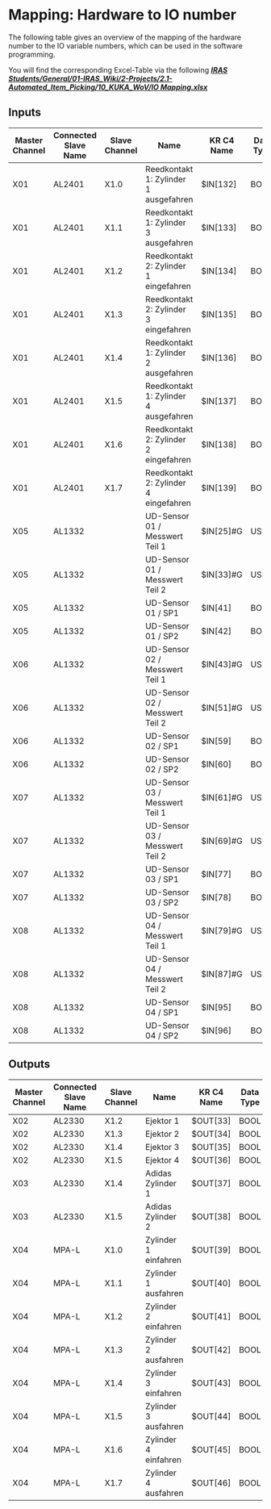 # Mapping: Hardware to IO number

The following table gives an overview of the mapping of the hardware number to the IO variable numbers, which can be used in the software programming.

You will find the corresponding Excel-Table via the following [**_IRAS Students/General/01-IRAS_Wiki/2-Projects/2.1-Automated_Item_Picking/10_KUKA_WoV/IO Mapping.xlsx_**](https://hskarlsruhede.sharepoint.com/:x:/s/Robolab/EckyS9jFJg1JsJkgt-PI7WIBAil-Je8FX_XW09xrqo0VMg?e=toe4zT)

## Inputs

| Master Channel | Connected Slave Name | Slave Channel | Name                                          | KR C4 Name                                  | Data Type | Field Module Adress |
|-----------------|-----------------------|---------------|-----------------------------------------------|--------------------------------------------|-----------|----------------------|
| X01             | AL2401                | X1.0          | Reedkontakt 1: Zylinder 1 ausgefahren         | $IN[132]                                   | BOOL      | 1072                 |
| X01             | AL2401                | X1.1          | Reedkontakt 1: Zylinder 3 ausgefahren         | $IN[133]                                   | BOOL      | 1073                 |
| X01             | AL2401                | X1.2          | Reedkontakt 2: Zylinder 1 eingefahren         | $IN[134]                                   | BOOL      | 1074                 |
| X01             | AL2401                | X1.3          | Reedkontakt 2: Zylinder 3 eingefahren         | $IN[135]                                   | BOOL      | 1075                 |
| X01             | AL2401                | X1.4          | Reedkontakt 1: Zylinder 2 ausgefahren         | $IN[136]                                   | BOOL      | 1076                 |
| X01             | AL2401                | X1.5          | Reedkontakt 1: Zylinder 4 ausgefahren         | $IN[137]                                   | BOOL      | 1077                 |
| X01             | AL2401                | X1.6          | Reedkontakt 2: Zylinder 2 eingefahren         | $IN[138]                                   | BOOL      | 1078                 |
| X01             | AL2401                | X1.7          | Reedkontakt 2: Zylinder 4 eingefahren         | $IN[139]                                   | BOOL      | 1079                 |
| X05             | AL1332                |               | UD-Sensor 01 / Messwert Teil 1                | $IN[25]#G                                  | USINT     | 1232                 |
| X05             | AL1332                |               | UD-Sensor 01 / Messwert Teil 2                | $IN[33]#G                                  | USINT     | 1242                 |
| X05             | AL1332                |               | UD-Sensor 01 / SP1                            | $IN[41]                                    | BOOL      | 1240                 |
| X05             | AL1332                |               | UD-Sensor 01 / SP2                            | $IN[42]                                    | BOOL      | 1241                 |
| X06             | AL1332                |               | UD-Sensor 02 / Messwert Teil 1                | $IN[43]#G                                  | USINT     | 1264                 |
| X06             | AL1332                |               | UD-Sensor 02 / Messwert Teil 2                | $IN[51]#G                                  | USINT     | 1274                 |
| X06             | AL1332                |               | UD-Sensor 02 / SP1                            | $IN[59]                                    | BOOL      | 1272                 |
| X06             | AL1332                |               | UD-Sensor 02 / SP2                            | $IN[60]                                    | BOOL      | 1273                 |
| X07             | AL1332                |               | UD-Sensor 03 / Messwert Teil 1                | $IN[61]#G                                  | USINT     | 1296                 |
| X07             | AL1332                |               | UD-Sensor 03 / Messwert Teil 2                | $IN[69]#G                                  | USINT     | 1306                 |
| X07             | AL1332                |               | UD-Sensor 03 / SP1                            | $IN[77]                                    | BOOL      | 1304                 |
| X07             | AL1332                |               | UD-Sensor 03 / SP2                            | $IN[78]                                    | BOOL      | 1305                 |
| X08             | AL1332                |               | UD-Sensor 04 / Messwert Teil 1                | $IN[79]#G                                  | USINT     | 1328                 |
| X08             | AL1332                |               | UD-Sensor 04 / Messwert Teil 2                | $IN[87]#G                                  | USINT     | 1338                 |
| X08             | AL1332                |               | UD-Sensor 04 / SP1                            | $IN[95]                                    | BOOL      | 1336                 |
| X08             | AL1332                |               | UD-Sensor 04 / SP2                            | $IN[96]                                    | BOOL      | 1337                 |

## Outputs

| Master Channel  | Connected Slave Name  | Slave Channel | Name                | KR C4 Name          | Data Type | Field Module Adress  |
|-----------------|-----------------------|---------------|---------------------|---------------------|-----------|----------------------|
| X02             | AL2330                | X1.2          | Ejektor 1           | $OUT[33]            | BOOL      | 12769                |
| X02             | AL2330                | X1.3          | Ejektor 2           | $OUT[34]            | BOOL      | 12761                |
| X02             | AL2330                | X1.4          | Ejektor 3           | $OUT[35]            | BOOL      | 12770                |
| X02             | AL2330                | X1.5          | Ejektor 4           | $OUT[36]            | BOOL      | 12762                |
| X03             | AL2330                | X1.4          | Adidas Zylinder 1   | $OUT[37]            | BOOL      | 12826                |
| X03             | AL2330                | X1.5          | Adidas Zylinder 2   | $OUT[38]            | BOOL      | 12834                |
| X04             | MPA-L                 | X1.0          | Zylinder 1 einfahren| $OUT[39]            | BOOL      | 12888                |
| X04             | MPA-L                 | X1.1          | Zylinder 1 ausfahren| $OUT[40]            | BOOL      | 12889                |
| X04             | MPA-L                 | X1.2          | Zylinder 2 einfahren| $OUT[41]            | BOOL      | 12890                |
| X04             | MPA-L                 | X1.3          | Zylinder 2 ausfahren| $OUT[42]            | BOOL      | 12891                |
| X04             | MPA-L                 | X1.4          | Zylinder 3 einfahren| $OUT[43]            | BOOL      | 12892                |
| X04             | MPA-L                 | X1.5          | Zylinder 3 ausfahren| $OUT[44]            | BOOL      | 12893                |
| X04             | MPA-L                 | X1.6          | Zylinder 4 einfahren| $OUT[45]            | BOOL      | 12894                |
| X04             | MPA-L                 | X1.7          | Zylinder 4 ausfahren| $OUT[46]            | BOOL      | 12895                |

